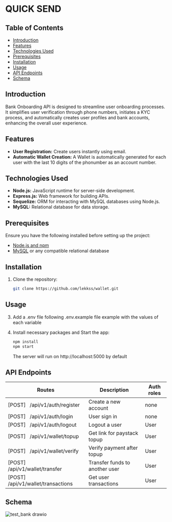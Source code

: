 # QUICK SEND

## Table of Contents

- [Introduction](#introduction)
- [Features](#features)
- [Technologies Used](#technologies-used)
- [Prerequisites](#prerequisites)
- [Installation](#installation)
- [Usage](#usage)
- [API Endpoints](#api-endpoints)
- [Schema](#schema)

## Introduction

Bank Onboarding API is designed to streamline user onboarding processes. It simplifies user verification through phone numbers, initiates a KYC process, and automatically creates user profiles and bank accounts, enhancing the overall user experience.

## Features

- **User Registration:** Create users instantly using email.
- **Automatic Wallet Creation:** A Wallet is automatically generated for each user with the last 10 digits of the phonumber as an account number.

## Technologies Used

- **Node.js:** JavaScript runtime for server-side development.
- **Express.js:** Web framework for building APIs.
- **Sequelize:** ORM for interacting with MySQL databases using Node.js.
- **MySQL:** Relational database for data storage.

## Prerequisites

Ensure you have the following installed before setting up the project:

- [Node.js and npm](https://nodejs.org/)
- [MySQL](https://www.mysql.com/) or any compatible relational database

## Installation

1. Clone the repository:

   ```bash
   git clone https://github.com/lekkss/wallet.git
   ```

## Usage

3. Add a .env file following .env.example file example with the values of each variable

4. Install necessary packages and Start the app:

   ```bash
   npm install
   npm start
   ```

   The server will run on http://localhost:5000 by default

## API Endpoints

| Routes                                    | Description                    | Auth roles |
| ----------------------------------------- | ------------------------------ | ---------- |
| [POST] &nbsp; /api/v1/auth/register       | Create a new account           | none       |
| [POST] &nbsp; /api/v1/auth/login          | User sign in                   | none       |
| [POST] &nbsp; /api/v1/auth/logout         | Logout a user                  | User       |
| [POST] &nbsp; /api/v1/wallet/topup        | Get link for paystack topup    | User       |
| [POST] &nbsp; /api/v1/wallet/verify       | Verify payment after topup     | User       |
| [POST] &nbsp; /api/v1/wallet/transfer     | Transfer funds to another user | User       |
| [POST] &nbsp; /api/v1/wallet/transactions | Get user transactions          | User       |

## Schema

![test_bank drawio](https://github.com/lekkss/wallet/assets/54916682/cb293151-42cc-454a-894b-1a9069d5c97a)
